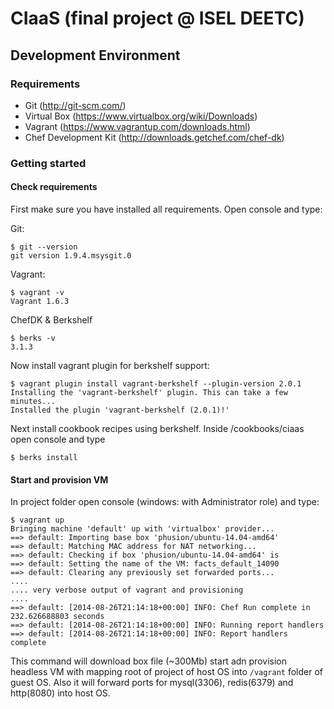 # CIaaS (final project  @ ISEL DEETC)

## Development Environment

### Requirements

- Git (http://git-scm.com/)
- Virtual Box (https://www.virtualbox.org/wiki/Downloads) 
- Vagrant (https://www.vagrantup.com/downloads.html)
- Chef Development Kit (http://downloads.getchef.com/chef-dk)

### Getting started

#### Check requirements

First make sure you have installed all requirements. Open console and type:

Git:

	$ git --version
    git version 1.9.4.msysgit.0

Vagrant:

    $ vagrant -v
    Vagrant 1.6.3

ChefDK & Berkshelf

    $ berks -v
    3.1.3

Now install vagrant plugin for berkshelf support:

    $ vagrant plugin install vagrant-berkshelf --plugin-version 2.0.1
    Installing the 'vagrant-berkshelf' plugin. This can take a few minutes...
    Installed the plugin 'vagrant-berkshelf (2.0.1)!'

Next install cookbook recipes using berkshelf. Inside /cookbooks/ciaas open console and type

    $ berks install


#### Start and provision VM

In project folder open console (windows: with Administrator role) and type:

    $ vagrant up
    Bringing machine 'default' up with 'virtualbox' provider...
    ==> default: Importing base box 'phusion/ubuntu-14.04-amd64'
    ==> default: Matching MAC address for NAT networking...
    ==> default: Checking if box 'phusion/ubuntu-14.04-amd64' is
    ==> default: Setting the name of the VM: facts_default_14090
    ==> default: Clearing any previously set forwarded ports...
    ....
    .... very verbose output of vagrant and provisioning
    ....
    ==> default: [2014-08-26T21:14:18+00:00] INFO: Chef Run complete in 232.626688803 seconds
    ==> default: [2014-08-26T21:14:18+00:00] INFO: Running report handlers
    ==> default: [2014-08-26T21:14:18+00:00] INFO: Report handlers complete

This command will download box file (~300Mb) start adn provision headless VM with mapping root of project of host OS into `/vagrant` folder of guest OS. Also it will forward ports for mysql(3306), redis(6379) and http(8080) into host OS.

